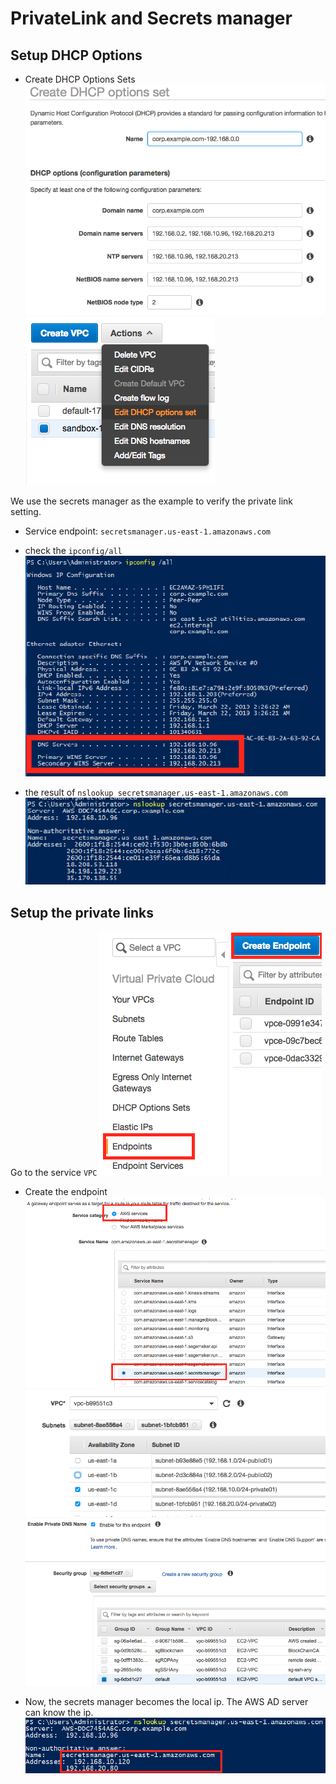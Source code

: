 # PrivateLink and Secrets manager

## Setup DHCP Options

* Create DHCP Options Sets
  ![](./images/6-dns.png)
  ![](./images/7-dns.png)

We use the secrets manager as the example to verify the private link setting.

* Service endpoint: `secretsmanager.us-east-1.amazonaws.com`
* check the `ipconfig/all`
  ![](./images/0-dns.png)

* the result of `nslookup secretsmanager.us-east-1.amazonaws.com`
  ![](./images/1-dns.png)


## Setup the private links

Go to the service `VPC`
  ![](./images/2-dns.png)
  
* Create the endpoint
  ![](./images/3-dns.png)
  ![](./images/4-dns.png)
  ![](./images/5-dns.png)

* Now, the secrets manager becomes the local ip. The AWS AD server can know the ip.
  ![](./images/8-dns.png)


